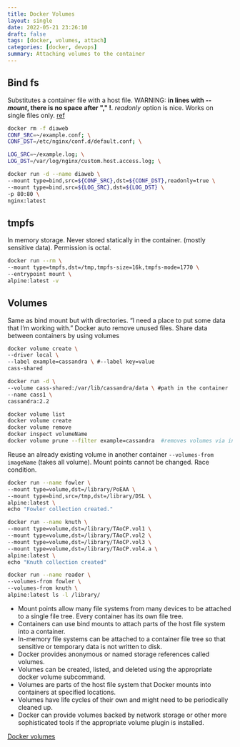 ```yaml
---
title: Docker Volumes
layout: single
date: 2022-05-21 23:26:10
draft: false
tags: [docker, volumes, attach]
categories: [docker, devops]
summary: Attaching volumes to the container
---
```

## Bind fs
Substitutes a container file with a host file. WARNING: **in lines with *--mount*, there is no space after "," !**. *readonly* option is nice.
Works on single files only. [ref](https://docs.docker.com/storage/bind-mounts/)

```bash
docker rm -f diaweb
CONF_SRC=~/example.conf; \
CONF_DST=/etc/nginx/conf.d/default.conf; \

LOG_SRC=~/example.log; \
LOG_DST=/var/log/nginx/custom.host.access.log; \

docker run -d --name diaweb \
--mount type=bind,src=${CONF_SRC},dst=${CONF_DST},readonly=true \
--mount type=bind,src=${LOG_SRC},dst=${LOG_DST} \
-p 80:80 \
nginx:latest
```
## tmpfs
In memory storage. Never stored statically in the container. (mostly sensitive data). Permission is octal.
```bash
docker run --rm \
--mount type=tmpfs,dst=/tmp,tmpfs-size=16k,tmpfs-mode=1770 \
--entrypoint mount \
alpine:latest -v
```
## Volumes
Same as bind mount but with directories. “I need a place to put some data that I’m working with.” Docker auto remove unused files. Share data between containers by using volumes
```bash
docker volume create \
--driver local \
--label example=cassandra \ #--label key=value
cass-shared
```

```bash
docker run -d \
--volume cass-shared:/var/lib/cassandra/data \ #path in the container
--name cass1 \
cassandra:2.2
```

```bash
docker volume list
docker volume create
docker volume remove
docker inspect volumeName
docker volume prune --filter example=cassandra  #removes volumes via interactive confirmation (--force to supress)
```

Reuse an already existing volume in another container `--volumes-from imageName` (takes all volume). Mount points cannot be changed. Race condition.

```bash
docker run --name fowler \
--mount type=volume,dst=/library/PoEAA \
--mount type=bind,src=/tmp,dst=/library/DSL \
alpine:latest \
echo "Fowler collection created."

docker run --name knuth \
--mount type=volume,dst=/library/TAoCP.vol1 \
--mount type=volume,dst=/library/TAoCP.vol2 \
--mount type=volume,dst=/library/TAoCP.vol3 \
--mount type=volume,dst=/library/TAoCP.vol4.a \
alpine:latest \
echo "Knuth collection created"

docker run --name reader \
--volumes-from fowler \
--volumes-from knuth \
alpine:latest ls -l /library/
```

* Mount points allow many file systems from many devices to be attached to a single file tree. Every container has its own file tree.
* Containers can use bind mounts to attach parts of the host file system into a container.
* In-memory file systems can be attached to a container file tree so that sensitive or temporary data is not written to disk.
* Docker provides anonymous or named storage references called volumes.
* Volumes can be created, listed, and deleted using the appropriate docker volume subcommand.
* Volumes are parts of the host file system that Docker mounts into containers at specified locations.
* Volumes have life cycles of their own and might need to be periodically cleaned up.
* Docker can provide volumes backed by network storage or other more sophisticated tools if the appropriate volume plugin is installed.

[Docker volumes](https://lite.duckduckgo.com/lite?kd=-1&kp=-1&q=docker%20volume%20types)
